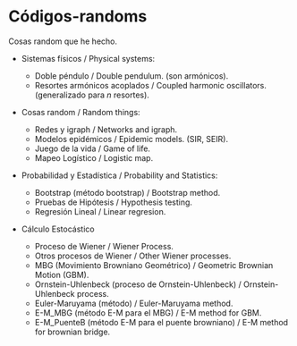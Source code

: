 # Códigos-randoms

Cosas random que he hecho.

- Sistemas físicos / Physical systems:

    - Doble péndulo / Double pendulum. (son armónicos).
    - Resortes armónicos acoplados / Coupled harmonic oscillators. (generalizado para $n$ resortes).
    
- Cosas random / Random things:

    - Redes y igraph / Networks and igraph.
    - Modelos epidémicos / Epidemic models. (SIR, SEIR).
    - Juego de la vida / Game of life.
    - Mapeo Logístico / Logistic map.

- Probabilidad y Estadística / Probability and Statistics:

    - Bootstrap (método bootstrap) / Bootstrap method.
    - Pruebas de Hipótesis / Hypothesis testing.
    - Regresión Lineal / Linear regresion.

- Cálculo Estocástico

    - Proceso de Wiener / Wiener Process.
    - Otros procesos de Wiener / Other Wiener processes.
    - MBG (Movimiento Browniano Geométrico) / Geometric Brownian Motion (GBM).
    - Ornstein-Uhlenbeck (proceso de Ornstein-Uhlenbeck) / Ornstein-Uhlenbeck process.
    - Euler-Maruyama (método) / Euler-Maruyama method.
    - E-M_MBG (método E-M para el MBG) / E-M method for GBM.
    - E-M_PuenteB (método E-M para el puente browniano) / E-M method for brownian bridge.